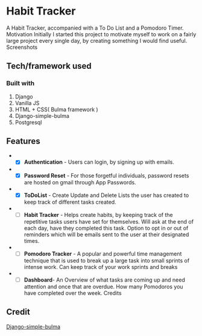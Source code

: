 # Habit Tracker
A Habit Tracker, accompanied with a To Do List and a Pomodoro Timer.
Motivation
Initially I started this project to motivate myself to work on a fairly large project every single day, by creating something I would find useful.
Screenshots


## Tech/framework used
### Built with
1. Django 
1. Vanilla JS
1. HTML + CSS( Bulma framework )
1. Django-simple-bulma
1. Postgresql

## Features
* - [x] **Authentication** - Users can login, by signing up with emails. 

* - [x] **Password Reset** - For those forgetful individuals, password resets are hosted on gmail through App Passwords. 

* - [x] **ToDoList** - Create Update and Delete Lists the user has created to keep track of different tasks created.

* - [ ] **Habit Tracker** - Helps create habits, by keeping track of the repetitive tasks users have set for themselves. Will ask at the end of each day, have they completed this task. Option to opt in or out of reminders which will be emails sent to the user at their designated times.

* - [ ] **Pomodoro Tracker** - A popular and powerful time management technique that is used to break up a large task into small sprints of intense work. Can keep track of your work sprints and breaks

* - [ ] **Dashboard**- An Overview of what tasks are coming up and need attention and once that are overdue. How many Pomodoros you have completed over the week. 
Credits

## Credit
[Django-simple-bulma](https://github.com/python-discord/django-simple-bulma)


